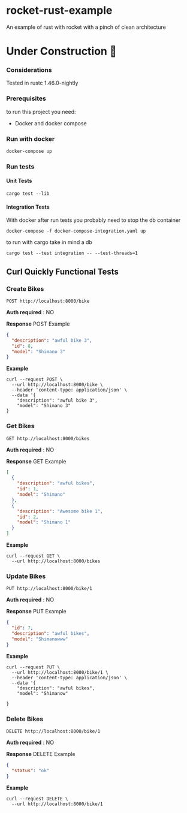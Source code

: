 # rocket-rust-example
An example of rust with rocket with a pinch of clean architecture

# Under Construction :construction:

### Considerations
Tested in rustc 1.46.0-nightly

### Prerequisites

to run this project you need:
* Docker and docker compose

### Run with docker

```bash
docker-compose up
```

### Run tests

#### Unit Tests

```console
cargo test --lib
```

#### Integration Tests

With docker after run tests you probably need to stop the db container

```console
docker-compose -f docker-compose-integration.yaml up
```

to run with cargo take in mind a db

 ```console
cargo test --test integration -- --test-threads=1
 ```

## Curl Quickly Functional Tests

### Create Bikes

`POST http://localhost:8000/bike`

**Auth required** : NO

**Response** POST Example

```json
{
  "description": "awful bike 3",
  "id": 8,
  "model": "Shimano 3"
}
```

**Example**

```console
curl --request POST \
  --url http://localhost:8000/bike \
  --header 'content-type: application/json' \
  --data '{
	"description": "awful bike 3",
	"model": "Shimano 3"
}
```

### Get Bikes

`GET http://localhost:8000/bikes`

**Auth required** : NO

**Response** GET Example

```json
[
  {
    "description": "awful bikes",
    "id": 1,
    "model": "Shimano"
  },
  {
    "description": "Awesome bike 1",
    "id": 2,
    "model": "Shimano 1"
  }
]
```

**Example**

```console
curl --request GET \
  --url http://localhost:8000/bikes
```

### Update Bikes

`PUT http://localhost:8000/bike/1`

**Auth required** : NO

**Response** PUT Example

```json
{
  "id": 7,
  "description": "awful bikes",
  "model": "Shimanowww"
}
```

**Example**

```console
curl --request PUT \
  --url http://localhost:8000/bike/1 \
  --header 'content-type: application/json' \
  --data '{
	"description": "awful bikes",
	"model": "Shimanow"
	
}
```

### Delete Bikes

`DELETE http://localhost:8000/bike/1`

**Auth required** : NO

**Response** DELETE Example

```json
{
  "status": "ok"
}
```

**Example**

```console
curl --request DELETE \
  --url http://localhost:8000/bike/1
```
